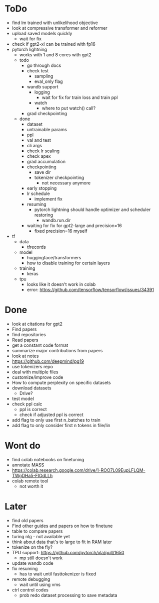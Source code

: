 # ToDo

-   find lm trained with unlikelihood objective
-   look at compressive transformer and reformer
-   upload saved models quickly
    -   wait for fix
-   check if gpt2-xl can be trained with fp16
-   pytorch lightning
    -   works with 1 and 8 cores with gpt2
    -   todo
        -   go through docs
        -   check test
            -   sampling
            -   eval_only flag
        -   wandb support
            -   logging
                -   wait for fix for train loss and train ppl
            -   watch
                -   where to put watch() call?
        -   grad checkpointing
    -   done
        -   dataset
        -   untrainable params
        -   ppl
        -   val and test
        -   cli args
        -   check lr scaling
        -   check apex
        -   grad accumulation
        -   checkpointing
            -   save dir
            -   tokenizer checkpointing
                -   not necessary anymore
        -   early stopping
        -   lr schedule
            -   implement fix
        -   resuming
            -   pytorch lightning should handle optimizer and scheduler restoring
                -   wandb.run.dir
        -   waiting for fix for gpt2-large and precision=16
            -   fixed precision=16 myself
-   tf
    -   data
        -   tfrecords
    -   model
        -   huggingface/transformers
        -   how to disable training for certain layers
    -   training
        -   keras
    -   tpu
        -   looks like it doesn't work in colab
        -   error: https://github.com/tensorflow/tensorflow/issues/34391

# Done

-   look at citations for gpt2
-   Find papers
-   find repositories
-   Read papers
-   get a constant code format
-   summarize major contributions from papers
-   look at notes
-   https://github.com/deepmind/pg19
-   use tokenizers repo
-   deal with multiple files
-   customize/improve code
-   How to compute perplexity on specific datasets
-   download datasets
    -   Drive?
-   test model
-   check ppl calc
    -   ppl is correct
    -   check if adjusted ppl is correct
-   add flag to only use first n_batches to train
-   add flag to only consider first n tokens in file/lin

# Wont do

-   find colab notebooks on finetuning
-   annotate MASS
-   https://colab.research.google.com/drive/1-ROO7L09EupLFLQM-TWgDHa5-FIOdLLh
-   colab remote tool
    -   not worth it

# Later

-   find old papers
-   Find other guides and papers on how to finetune
-   table to compare papers
-   turing nlg - not available yet
-   think about data that's to large to fit in RAM later
-   tokenize on the fly?
-   TPU support: https://github.com/pytorch/xla/pull/1650
    -   mp still doesn't work
-   update wandb code
-   fix resuming
    -   has to wait until fasttokenizer is fixed
-   remote debugging
    -   wait until using vms
-   ctrl control codes
    -   prob redo dataset processing to save metadata
